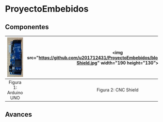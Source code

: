 # ProyectoEmbebidos

## Componentes

<img src="https://github.com/u201712431/ProyectoEmbebidos/blob/main/Imagenes/ArduinoUNO.jpg" width="200" height="130">    |    <img src="https://github.com/u201712431/ProyectoEmbebidos/blob/main/Imagenes/CNC-Shield.jpg" width="190 height="130">
:-------------------------------------------------------------------------------------------------------------------: | :-----------------------------------------------:
Figura 1: Arduino UNO | Figura 2: CNC Shield
## Avances
